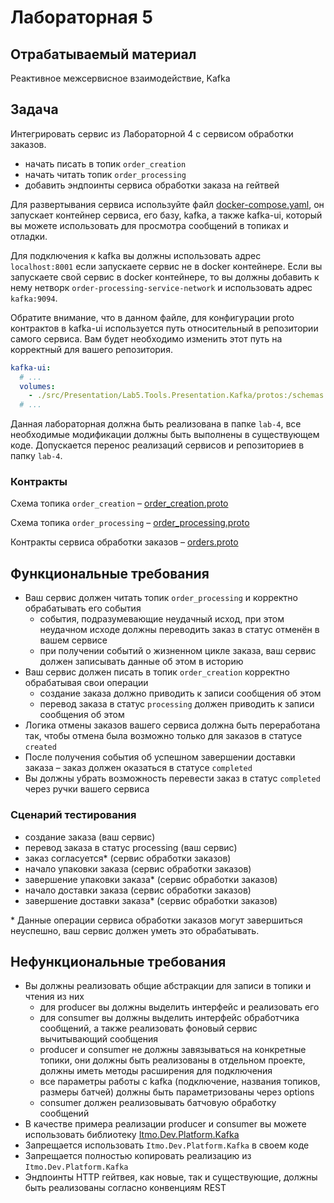 # Лабораторная 5

## Отрабатываемый материал

Реактивное межсервисное взаимодействие, Kafka

## Задача

Интегрировать сервис из Лабораторной 4 с сервисом обработки заказов.

- начать писать в топик `order_creation`
- начать читать топик `order_processing`
- добавить эндпоинты сервиса обработки заказа на гейтвей

Для развертывания сервиса используйте
файл [docker-compose.yaml](https://github.com/is-csms-y26/lab-5-tools/blob/master/docker-compose.yaml), он запускает
контейнер сервиса, его базу, kafka, а также kafka-ui, который вы можете использовать для просмотра сообщений в топиках и
отладки.

Для подключения к kafka вы должны использовать адрес `localhost:8001` если запускаете сервис не в docker контейнере.
Если вы запускаете свой сервис в docker контейнере, то вы должны добавить к нему нетворк
`order-processing-service-network` и использовать адрес `kafka:9094`.

Обратите внимание, что в данном файле, для конфигурации proto контрактов в kafka-ui используется путь относительный в
репозитории самого сервиса. Вам будет необходимо изменить этот путь на корректный для вашего репозитория.

```yaml
kafka-ui:
  # ...
  volumes:
    - ./src/Presentation/Lab5.Tools.Presentation.Kafka/protos:/schemas # change path to your local proto directory, ex: `src/lab-5/Kafka/protos:/schemas`
  # ...
```

Данная лабораторная должна быть реализована в папке `lab-4`, все необходимые модификации должны быть выполнены в
существующем коде. Допускается перенос реализаций сервисов и репозиториев в папку `lab-4`.

### Контракты

Схема топика
`order_creation` – [order_creation.proto](https://github.com/is-csms-y26/lab-5-tools/blob/master/src/Presentation/Lab5.Tools.Presentation.Kafka/protos/order_creation.proto)

Схема топика
`order_processing` – [order_processing.proto](https://github.com/is-csms-y26/lab-5-tools/blob/master/src/Presentation/Lab5.Tools.Presentation.Kafka/protos/order_processing.proto)

Контракты сервиса обработки
заказов – [orders.proto](https://github.com/is-csms-y26/lab-5-tools/blob/master/src/Presentation/Lab5.Tools.Presentation.Grpc/protos/orders.proto)

## Функциональные требования

- Ваш сервис должен читать топик `order_processing` и корректно обрабатывать его события
    - события, подразумевающие неудачный исход, при этом неудачном исходе должны переводить заказ в статус отменён в
      вашем сервисе
    - при получении событий о жизненном цикле заказа, ваш сервис должен записывать данные об этом в историю
- Ваш сервис должен писать в топик `order_creation` корректно обрабатывая свои операции
    - создание заказа должно приводить к записи сообщения об этом
    - перевод заказа в статус `processing` должен приводить к записи сообщения об этом
- Логика отмены заказов вашего сервиса должна быть переработана так, чтобы отмена была возможно только для заказов в
  статусе `created`
- После получения события об успешном завершении доставки заказа – заказ должен оказаться в статусе `completed`
- Вы должны убрать возможность перевести заказ в статус `completed` через ручки вашего сервиса

### Сценарий тестирования

- создание заказа (ваш сервис)
- перевод заказа в статус processing (ваш сервис)
- заказ согласуется* (сервис обработки заказов)
- начало упаковки заказа (сервис обработки заказов)
- завершение упаковки заказа* (сервис обработки заказов)
- начало доставки заказа (сервис обработки заказов)
- завершение доставки заказа* (сервис обработки заказов)

\* Данные операции сервиса обработки заказов могут завершиться неуспешно, ваш сервис должен уметь это обрабатывать.

## Нефункциональные требования

- Вы должны реализовать общие абстракции для записи в топики и чтения из них
    - для producer вы должны выделить интерфейс и реализовать его
    - для consumer вы должны выделить интерфейс обработчика сообщений, а также реализовать фоновый сервис вычитывающий
      сообщения
    - producer и consumer не должны завязываться на конкретные топики, они должны быть реализованы в отдельном проекте,
      должны иметь методы расширения для подключения
    - все параметры работы с kafka (подключение, названия топиков, размеры батчей) должны быть параметризованы через
      options
    - consumer должен реализовывать батчовую обработку сообщений
- В качестве примера реализации producer и consumer вы можете использовать
  библиотеку [Itmo.Dev.Platform.Kafka](https://github.com/itmo-is-dev/platform/tree/master/src/Itmo.Dev.Platform.Kafka)
- Запрещается использовать `Itmo.Dev.Platform.Kafka` в своем коде
- Запрещается полностью копировать реализацию из `Itmo.Dev.Platform.Kafka`
- Эндпоинты HTTP гейтвея, как новые, так и существующие, должны быть реализованы согласно конвенциям REST